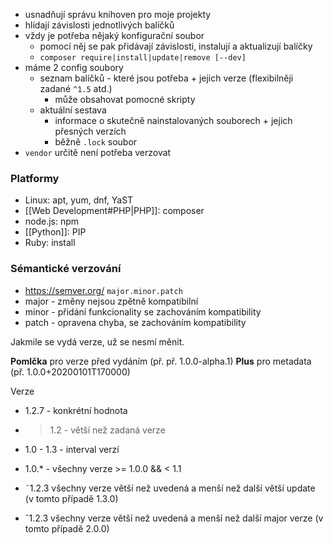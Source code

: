 - usnadňují správu knihoven pro moje projekty
- hlídají závislosti jednotlivých balíčků
- vždy je potřeba nějaký konfigurační soubor
	- pomocí něj se pak přidávají závislosti, instalují a aktualizují balíčky
	- `composer require|install|update|remove [--dev]`
- máme 2 config soubory
	- seznam balíčků - které jsou potřeba + jejich verze (flexibilněji zadané `^1.5` atd.)
		- může obsahovat pomocné skripty
	- aktuální sestava
		- informace o skutečně nainstalovaných souborech + jejich přesných verzích
		- běžně `.lock` soubor
- `vendor` určitě není potřeba verzovat
### Platformy
- Linux: apt, yum, dnf, YaST
- [[Web Development#PHP|PHP]]: composer
- node.js: npm
- [[Python]]: PIP
- Ruby: install

### Sémantické verzování
- https://semver.org/
`major.minor.patch`
- major - změny nejsou zpětně kompatibilní
- minor - přidání funkcionality se zachováním kompatibility
- patch - opravena chyba, se zachováním kompatibility

Jakmile se vydá verze, už se nesmí měnit.

**Pomlčka** pro verze před vydáním (př. př. 1.0.0-alpha.1)
**Plus** pro metadata (př. 1.0.0+20200101T170000)

Verze
- 1.2.7 - konkrétní hodnota
- >1.2 - větší než zadaná verze
- 1.0 - 1.3 - interval verzí
- 1.0.* - všechny verze >= 1.0.0 && < 1.1

- ˜1.2.3 všechny verze větší než uvedená a menší než další větší update (v tomto případě 1.3.0)
- ˆ1.2.3 všechny verze větší než uvedená a menší než další major verze (v tomto případě 2.0.0)